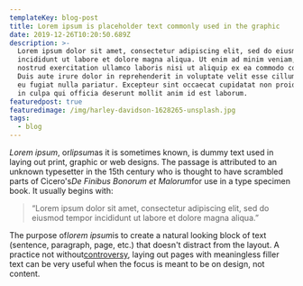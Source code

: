 ```yaml
---
templateKey: blog-post
title: Lorem ipsum is placeholder text commonly used in the graphic
date: 2019-12-26T10:20:50.689Z
description: >-
  Lorem ipsum dolor sit amet, consectetur adipiscing elit, sed do eiusmod tempor
  incididunt ut labore et dolore magna aliqua. Ut enim ad minim veniam, quis
  nostrud exercitation ullamco laboris nisi ut aliquip ex ea commodo consequat.
  Duis aute irure dolor in reprehenderit in voluptate velit esse cillum dolore
  eu fugiat nulla pariatur. Excepteur sint occaecat cupidatat non proident, sunt
  in culpa qui officia deserunt mollit anim id est laborum.
featuredpost: true
featuredimage: /img/harley-davidson-1628265-unsplash.jpg
tags:
  - blog
---
```

<!--StartFragment-->

*Lorem ipsum*, or*lipsum*as it is sometimes known, is dummy text used in laying out print, graphic or web designs. The passage is attributed to an unknown typesetter in the 15th century who is thought to have scrambled parts of Cicero's*De Finibus Bonorum et Malorum*for use in a type specimen book. It usually begins with:

> “Lorem ipsum dolor sit amet, consectetur adipiscing elit, sed do eiusmod tempor incididunt ut labore et dolore magna aliqua.”

The purpose of*lorem ipsum*is to create a natural looking block of text (sentence, paragraph, page, etc.) that doesn't distract from the layout. A practice not without[controversy](https://loremipsum.io/#controversy "Controversy in the Design World"), laying out pages with meaningless filler text can be very useful when the focus is meant to be on design, not content.

<!--EndFragment-->
